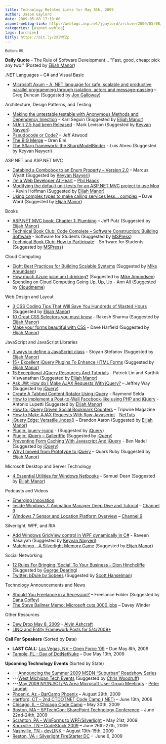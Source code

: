 ```yaml
---
title: Technology Related Links for May 8th, 2009
author: Jason Gaylord
date: 2009-05-08 17:10:00
aspnet-weblog-link: http://weblogs.asp.net/jgaylord/archive/2009/05/08/technology-related-links-for-may-8th-2009.aspx
categories: [aspnet-weblog]
tags: [archive]
bitly: https://bit.ly/2XlWfZp
---
```


<small>Edition: #9</small>

**Daily Quote** - The Rule of Software Development... "Fast, good, cheap: pick any two." (Posted by [Elijah Manor](http://twitter.com/elijahmanor))

.NET Languages – C# and Visual Basic

- [Microsoft Axum – A .NET language for safe, scalable and productive parallel programming through isolation, actors and message-passing](http://coolthingoftheday.blogspot.com/2009/05/microsoft-axum-net-language-for-safe.html) – Greg Duncan (Suggested by [Jon Galloway](http://twitter.com/jongalloway))

Architecture, Design Patterns, and Testing

- [Making the untestable testable with Anonymous Methods and Dependency Injection](http://codebetter.com/blogs/karlseguin/archive/2009/05/08/making-the-untestable-testable-with-anonymous-methods-and-dependency-injection.aspx) - Karl Seguin (Suggested by [Elijah Manor](http://twitter.com/elijahmanor))
- [NUnit 2.5 had been Released](http://www.infoq.com/news/2009/05/nunit-release) - Mark Levison (Suggested by [Keyvan Nayyeri](http://twitter.com/keyvan))
- [Pseudocode or Code?](http://www.codinghorror.com/blog/archives/001264.html) – Jeff Atwood
- [The BIG Merge](http://ayende.com/Blog/archive/2009/05/08/the-big-merge.aspx) – Oren Eini
- [The S#arp framework: the SharpModelBinder](http://msmvps.com/blogs/luisabreu/archive/2009/05/06/the-s-arp-framework-the-sharpmodelbinder.aspx) - Luis Abreu (Suggested by [Keyvan Nayyeri](http://twitter.com/keyvan))

ASP.NET and ASP.NET MVC

- [Databind a Combobox to an Enum Property – Version 2.0](http://exceptionz.wordpress.com/2008/04/18/databind-a-combobox-to-an-enum-property-version-20/) – Marcus Wyatt (Suggested by [Keyvan Nayyeri](http://twitter.com/keyvan))
- [I’m a Web Developer At Heart](http://haacked.com/archive/2009/05/07/18616.aspx) – [Phil Haack](http://twitter.com/haacked)
- [Modifying the default unit tests for an ASP.NET MVC project to use Moq](http://dotnetaddict.dotnetdevelopersjournal.com/aspnet_mvc_moq.htm) - Kevin Hoffman (Suggested by [Elijah Manor](http://twitter.com/elijahmanor))
- [Using complex types to make calling services less… complex](http://encosia.com/2009/04/07/using-complex-types-to-make-calling-services-less-complex/) – Dave Ward (Suggested by [Elijah Manor](http://twitter.com/elijahmanor))

Books

- [ASP.NET MVC book: Chapter 1: Plumbing](http://weblogs.asp.net/jeff/archive/2009/05/08/asp-net-mvc-book-chapter-1-plumbing.aspx) – Jeff Putz (Suggested by [Elijah Manor](http://twitter.com/elijahmanor))
- [Technical Book Club: Code Complete – Software Construction: Building Software](http://blogs.msdn.com/springboard/archive/2009/05/07/technical-book-club-code-complete-software-construction.aspx) - Software for Students (Suggested by [MSPress](http://twitter.com/MicrosoftPress))
- [Technical Book Club: How to Participate](http://blogs.msdn.com/springboard/archive/2009/05/07/technical-book-club-how-to-participate.aspx) – Software for Students (Suggested by [MSPress](http://twitter.com/MicrosoftPress))

Cloud Computing

- [Eight Best Practices for Building Scalable Systems](http://highscalability.com/eight-best-practices-building-scalable-systems) (Suggested by [Mike Amundsen](http://twitter.com/mamund))
- [How much Azure juice am I drinking?](http://blogs.conchango.com/jamiethomson/archive/2009/05/08/how-much-azure-juice-am-i-drinking.aspx) (Suggested by [Mike Amundsen](http://twitter.com/mamund))
- [Spending on Cloud Computing Going Up, Up, Up](http://www.itbusinessedge.com/cm/blogs/all/spending-on-cloud-computing-going-up-up-up/?cs=32453) - Ann All (Suggested by [Cloudmeme](http://twitter.com/cloudmeme))

Web Design and Layout

- [3 CSS Coding Tips That Will Save You Hundreds of Wasted Hours](http://www.zeown.com/2008/07/31/3-css-coding-tips-that-will-save-you-hundreds-of-wasted-hours/) (Suggested by [Elijah Manor](http://twitter.com/elijahmanor))
- [10 Great CSS Selectors you must know](http://tutorialfeed.blogspot.com/2009/04/10-great-css-selectors-you-must-know.html) - Rakesh Sharma (Suggested by [Elijah Manor](http://twitter.com/elijahmanor))
- [Make your forms beautiful with CSS](http://www.webdesignermag.co.uk/tutorials/make-your-forms-beautiful-with-css/) – Dave Harfield (Suggested by [Elijah Manor](http://twitter.com/elijahmanor))

JavaScript and JavaScript Libraries

- [3 ways to define a JavaScript class](http://www.phpied.com/3-ways-to-define-a-javascript-class/) - Stoyan Stefanov (Suggested by [Elijah Manor](http://twitter.com/elijahmanor))
- [15+ Excellent jQuery Plugins To Enhance HTML Forms](http://webdeveloperplus.com/jquery/15-excellent-jquery-plugins-to-enhance-html-forms/) (Suggested by [Elijah Manor](http://twitter.com/elijahmanor))
- [15 Exceptional JQuery Resources And Tutorials](http://www.lateralcode.com/15-exceptional-jquery-resources-and-tutorials/) - Patrick Lin and Karthik Viswanathan (Suggested by [Elijah Manor](http://twitter.com/elijahmanor))
- [Ask JW: How do I Make AJAX Requests With jQuery?](http://blog.themeforest.net/screencasts/ask-jw-how-do-i-make-ajax-requests-with-jquery/) – Jeffrey Way (Suggested by [jQuery](http://twitter.com/jquery))
- [Create A Tabbed Content Rotator Using jQuery](http://www.raymondselda.com/create-a-tabbed-content-rotator-using-jquery/) - Raymond Selda
- [How to implement a Post-to-Wall Facebook-like using PHP and jQuery](http://woork.blogspot.com/2009/05/how-to-implement-post-to-wall-facebook.html) - Antonio Lupetti (Suggested by [Elijah Manor](http://twitter.com/elijahmanor))
- [How to: jQuery Driven Social Bookmark Counters](http://www.tripwiremagazine.com/tutorials/ajax-techniques/how-to-jquery-driven-social-bookmark-counters.html) – Tripwire Magazine
- [How to Make AJAX Requests With Raw Javascript](http://net.tutsplus.com/videos/screencasts/how-to-make-ajax-requests-with-raw-javascript/) - [NetTuts](http://twitter.com/NETTUTS)
- [jQuery Edge: Versatile .index()](http://brandonaaron.net/blog/2009/05/7/jquery-edge-versatile-index) – Brandon Aaron (Suggested by [Elijah Manor](http://twitter.com/elijahmanor))
- [Plugin: jquery-jsonp](http://code.google.com/p/jquery-jsonp/) - (Suggested by [jQuery](http://twitter.com/jquery))
- [Plugin: jQuery – Galleriffic](http://www.twospy.com/galleriffic/#2) (Suggested by [jQuery](http://twitter.com/jquery))
- [Preventing Form Caching With Javascript And jQuery](http://www.bennadel.com/index.cfm?dax=blog:1584.view) - Ben Nadel (Suggested by [jQuery](http://twitter.com/jquery))
- [Why I moved from Prototype to jQuery](http://www.quarkruby.com/2007/11/6/why-i-moved-from-prototype-to-jquery) – Quark Ruby (Suggested by [Elijah Manor](http://twitter.com/elijahmanor))

Microsoft Desktop and Server Technology

- [4 Essential Utilities for Windows Netbooks](http://webworkerdaily.com/2009/05/06/4-essential-utilities-for-windows-netbooks/) - Samuel Dean (Suggested by [Elijah Manor](http://twitter.com/elijahmanor))

Podcasts and Videos

- [Emerging Innovation](http://neuronspark.com/videos/emerging-innovation/)
- [Inside Windows 7: Animation Manager Deep Dive and Tutorial](http://channel9.msdn.com/posts/yochay/Inside-Windows-7-Animation-Manager-Deep-Dive/) – [Channel 9](http://twitter.com/ch9)
- [Windows 7 Sensor and Location Platform Overview](http://channel9.msdn.com/posts/yochay/Windows-7-Sensor-and-Location-Platform-Overview/) – [Channel 9](http://twitter.com/ch9)

Silverlight, WPF, and RIA

- [Add Windows GridView control in WPF dynamically in C#](http://www.eggheadcafe.com/tutorials/aspnet/ab67a9fa-7fe1-4995-a6e1-bf33de76bd69/add-windows-gridview-cont.aspx) - Raveen Rasaiyah (Suggested by [Keyvan Nayyeri](http://twitter.com/keyvan))
- [Matchingo - A Silverlight Memory Game](http://matchingo.codeplex.com/) (Suggested by [Elijah Manor](http://twitter.com/elijahmanor))

Social Networking

- [12 Rules For Bringing 'Social' To Your Business - Dion Hinchcliffe](http://socialcomputingjournal.com/viewcolumn.cfm?colid=833) (Suggested by [George Dearing](http://twitter.com/GeorgeDearing))
- [Twitter: bDule by Sobees](http://www.sobees.com/bdule) (Suggested by [Scott Hanselman](http://twitter.com/shanselman))

Technology Announcements and News

- [Should You Freelance in a Recession?](http://freelancefolder.com/should-you-freelance-in-a-recession/) – Freelance Folder (Suggested by [Dana Coffey](http://twitter.com/crazeegeekchick))
- [The Steve Ballmer Memo: Microsoft cuts 3000 jobs](http://www.itwire.com/content/view/24841/53/) – Davey Winder

Other Resources

- [Dew Drop May 8, 2009](http://www.alvinashcraft.com/2009/05/08/dew-drop-may-8-2009/ "http://www.alvinashcraft.com/2009/05/08/dew-drop-may-8-2009/") – [Alvin Ashcraft](http://twitter.com/alvinashcraft)
- [LINQ and Entity Framework Posts for 5/4/2009+](http://oakleafblog.blogspot.com/2009/05/linq-and-entity-framework-posts-for.html)

**Call For Speakers** (Sorted by Date)

- **LAST CALL:** [Las Vegas, NV – Open Force ‘09](http://openforce08.com/Home/tabid/55/Default.aspx) – Due May 8th, 2009
- [Tample, FL - Day of DotNetNuke](http://dayofdnn.com/Speakers/tabid/215/Default.aspx) – Due May 13th, 2009

**Upcoming Technology Events** (Sorted by State)

- \---[Announcing the Summer 2009 MSDN “Suburban” Roadshow Series](http://blogs.msdn.com/peterlau/archive/2009/05/08/announcing-the-summer-2009-msdn-suburban-roadshow-series.aspx)
- \---[West Michigan Tech Events](http://elevatorup.com/atrium/west-michigan-tech-events) (Suggested by [Chris Woodruff](http://twitter.com/cwoodruff))
- \---[May 2009 NY/NJ/CT/PA Area Microsoft User Group Meetings](http://blogs.msdn.com/peterlau/archive/2009/05/05/may-2009-area-user-group-meetings.aspx) - [Peter Laudati](http://twitter.com/jrzyshr) 
- [Phoenix, Az - BarCamp Phoenix](http://barcamp.org/BarCampPhoenix) – August 29th, 2009
- [Hartford, CT – 2nd CTDOTNET Code Camp (.NET)](http://ctdotnet.org/codecamp2.aspx) – June 13th, 2009
- [Chicago, IL – Chicago Code Camp](http://chicagocodecamp-blogs.eventbrite.com/) – May 30th, 2009
- [Boston, MA – SPTechCon: SharePoint Technology Conference](http://www.sptechcon.com/) – June 22nd-24th, 2009
- [Scranton, PA – WinForms to WPF/Silverlight](http://dotnetvalley.com/events/eventdetails.aspx?eventid=80) – May 21st, 2009
- [Knoxville, TN – CodeStock 2009](http://www.codestock.org/) – June 26th-27th, 2009
- [Nashville, TN – devLINK](http://devlink.net/) – August 13th-15th, 2009
- [Reston, VA – Silverlight FireStarter DC](http://franksworld.com/blog/archive/2009/05/06/11482.aspx) -  June 6, 2009